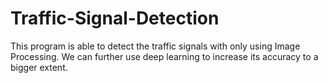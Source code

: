 # Traffic-Signal-Detection
This program is able to detect the traffic signals with only using Image Processing. We can further use deep learning to increase its accuracy to a bigger extent.
